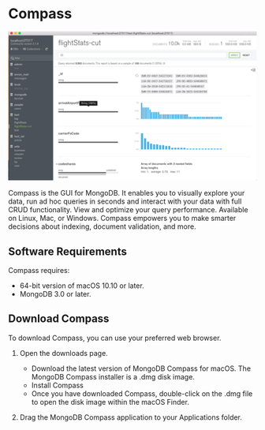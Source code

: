 # Compass

![Compass](./images/01-Compass.png "Compass")

Compass is the GUI for MongoDB. It enables you to visually explore your data, run ad hoc queries in seconds and interact with your data with full CRUD functionality. View and optimize your query performance. Available on Linux, Mac, or Windows. Compass empowers you to make smarter decisions about indexing, document validation, and more.

## Software Requirements
Compass requires:

- 64-bit version of macOS 10.10 or later.
- MongoDB 3.0 or later.

## Download Compass
To download Compass, you can use your preferred web browser.

1. Open the downloads page.
    
    * Download the latest version of MongoDB Compass for macOS. The MongoDB Compass installer is a .dmg disk image.
    * Install Compass
    * Once you have downloaded Compass, double-click on the .dmg file to open the disk image within the macOS Finder.

1. Drag the MongoDB Compass application to your Applications folder.

